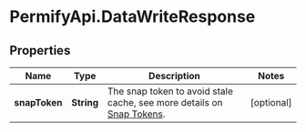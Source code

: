 # PermifyApi.DataWriteResponse

## Properties

Name | Type | Description | Notes
------------ | ------------- | ------------- | -------------
**snapToken** | **String** | The snap token to avoid stale cache, see more details on [Snap Tokens](../../operations/snap-tokens). | [optional] 


